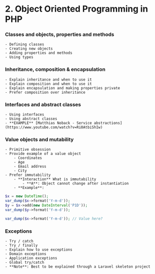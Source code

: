 # 2. Object Oriented Programming in PHP

### Classes and objects, properties and methods

    - Defining classes
    - Creating new objects
    - Adding properties and methods
    - Using types

### Inheritance, composition & encapsulation

    - Explain inheritance and when to use it
    - Explain composition and when to use it
    - Explain encapsulation and making properties private
    - Prefer composition over inheritance

### Interfaces and abstract classes

    - Using interfaces
    - Using abstract classes
    - **EXAMPLE** [Matthias Noback - Service abstractions](https://www.youtube.com/watch?v=Ri0AtbiShIw)

### Value objects and mutability

    - Primitive obsession
    - Provide example of a value object
    	- Coordinates
    	- Age
    	- Email address
    	- City
    - Prefer immutability
    	- **Interaction** What is immutability
    		- **A**: Object cannot change after instantiation
    	- **Example**:

```php
$x = new DateTime();
var_dump($x->format('Y-m-d'));
$y = $x->add(new DateInterval('P1D'));
var_dump($y->format('Y-m-d'));

var_dump($x->format('Y-m-d')); // Value here?
```

### Exceptions

    - Try / catch
    - Try / finally
    - Explain how to use exceptions
    - Domain exceptions
    - Application exceptions
    - Global try/catch
    - **Note**: Best to be explained through a Laravel skeleton project
